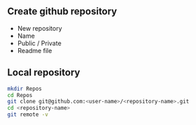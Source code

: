 ## Create github repository
- New repository
- Name
- Public / Private
- Readme file
## Local repository
```bash
mkdir Repos
cd Repos
git clone git@github.com:<user-name>/<repository-name>.git
cd <repository-name>
git remote -v
```
